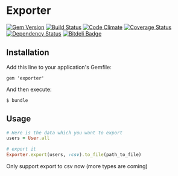 # Exporter
[![Gem Version](https://badge.fury.io/rb/exporter.png)](http://badge.fury.io/rb/exporter)
[![Build Status](https://travis-ci.org/voanhduy1512/exporter.png?branch=master)](https://travis-ci.org/voanhduy1512/exporter)
[![Code Climate](https://codeclimate.com/github/voanhduy1512/exporter.png)](https://codeclimate.com/github/voanhduy1512/exporter)
[![Coverage Status](https://coveralls.io/repos/voanhduy1512/exporter/badge.png)](https://coveralls.io/r/voanhduy1512/exporter)
[![Dependency Status](https://gemnasium.com/voanhduy1512/exporter.png)](https://gemnasium.com/voanhduy1512/exporter)
[![Bitdeli Badge](https://d2weczhvl823v0.cloudfront.net/voanhduy1512/exporter/trend.png)](https://bitdeli.com/free "Bitdeli Badge")

## Installation

Add this line to your application's Gemfile:

    gem 'exporter'

And then execute:

    $ bundle

## Usage
``` ruby
# Here is the data which you want to export
users = User.all

# export it
Exporter.export(users, :csv).to_file(path_to_file)
```

Only support export to csv now (more types are coming)




